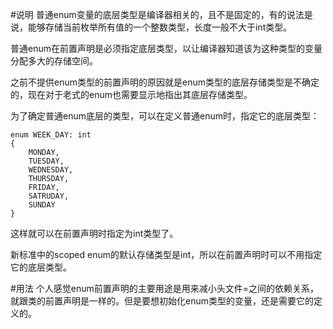 #说明
普通enum变量的底层类型是编译器相关的，且不是固定的，有的说法是说，能够存储当前枚举所有值的一个整数类型，长度一般不大于int类型。

普通enum在前置声明是必须指定底层类型，以让编译器知道该为这种类型的变量分配多大的存储空间。

之前不提供enum类型的前置声明的原因就是enum类型的底层存储类型是不确定的，现在对于老式的enum也需要显示地指出其底层存储类型。

为了确定普通enum底层的类型，可以在定义普通enum时，指定它的底层类型：
```
enum WEEK_DAY: int
{
    MONDAY,
    TUESDAY,
    WEDNESDAY,
    THURSDAY,
    FRIDAY,
    SATRUDAY,
    SUNDAY
}
```

这样就可以在前置声明时指定为int类型了。

新标准中的scoped enum的默认存储类型是int，所以在前置声明时可以不用指定它的底层类型。

#用法
个人感觉enum前置声明的主要用途是用来减小头文件=之间的依赖关系，就跟类的前置声明是一样的。但是要想初始化enum类型的变量，还是需要它的定义的。

